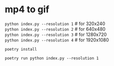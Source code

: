 # mp4 to gif

`python index.py --resolution 1`  # for 320x240  
`python index.py --resolution 2`  # for 640x480  
`python index.py --resolution 3`  # for 1280x720  
`python index.py --resolution 4`  # for 1920x1080  


```
poetry install
```

```
poetry run python index.py --resolution 1
```
